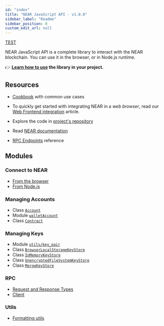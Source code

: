 ```yaml
---
id: "index"
title: "NEAR JavaScript API - v1.0.0"
sidebar_label: "Readme"
sidebar_position: 0
custom_edit_url: null
---
```


[TEST](test.md)

NEAR JavaScript API is a complete library to interact with the NEAR blockchain. You can use it in the browser, or in Node.js runtime.

👉 **[Learn how to use](https://docs.near.org/tools/near-api-js/quick-reference) the library in your project.**

## Resources

- [Cookbook](https://github.com/near/near-api-js/blob/master/examples/cookbook/README.md) with common use cases

- To quickly get started with integrating NEAR in a _web browser_, read our [Web Frontend integration](https://docs.near.org/develop/integrate/frontend) article.

- Explore the code in [project's repository](https://github.com/near/near-api-js)

- Read [NEAR documentation](https://docs.near.org)

- [RPC Endpoints](https://docs.near.org/api/rpc/introduction) reference

## Modules

### Connect to NEAR

- [From the browser](/modules/browserConnect.html)
- [From Node.js](/modules/connect.html)

### Managing Accounts

- Class [`Account`](/classes/account.Account.html)
- Module [`walletAccount`](/modules/walletAccount.html)
- Class [`Contract`](/classes/contract.Contract.html)

### Managing Keys

- Module [`utils/key_pair`](/modules/utils_key_pair.html)
- Class [`BrowserLocalStorageKeyStore`](/classes/key_stores_browser_local_storage_key_store.BrowserLocalStorageKeyStore.html)
- Class [`InMemoryKeyStore`](/classes/key_stores_in_memory_key_store.InMemoryKeyStore.html)
- Class [`UnencryptedFileSystemKeyStore`](/classes/key_stores_unencrypted_file_system_keystore.UnencryptedFileSystemKeyStore.html)
- Class [`MergeKeyStore`](/classes/key_stores_merge_key_store.MergeKeyStore.html)

### RPC

- [Request and Response Types](/modules/providers_provider.html)
- [Client](/classes/providers_json_rpc_provider.JsonRpcProvider.html)

### Utils

- [Formatting utils](/modules/utils_format.html)
